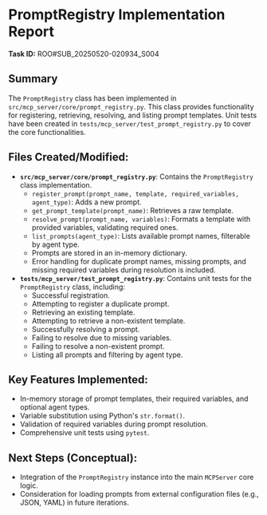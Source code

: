 # PromptRegistry Implementation Report

**Task ID:** ROO#SUB_20250520-020934_S004

## Summary
The `PromptRegistry` class has been implemented in `src/mcp_server/core/prompt_registry.py`. This class provides functionality for registering, retrieving, resolving, and listing prompt templates. Unit tests have been created in `tests/mcp_server/test_prompt_registry.py` to cover the core functionalities.

## Files Created/Modified:
*   **`src/mcp_server/core/prompt_registry.py`**: Contains the `PromptRegistry` class implementation.
    *   `register_prompt(prompt_name, template, required_variables, agent_type)`: Adds a new prompt.
    *   `get_prompt_template(prompt_name)`: Retrieves a raw template.
    *   `resolve_prompt(prompt_name, variables)`: Formats a template with provided variables, validating required ones.
    *   `list_prompts(agent_type)`: Lists available prompt names, filterable by agent type.
    *   Prompts are stored in an in-memory dictionary.
    *   Error handling for duplicate prompt names, missing prompts, and missing required variables during resolution is included.
*   **`tests/mcp_server/test_prompt_registry.py`**: Contains unit tests for the `PromptRegistry` class, including:
    *   Successful registration.
    *   Attempting to register a duplicate prompt.
    *   Retrieving an existing template.
    *   Attempting to retrieve a non-existent template.
    *   Successfully resolving a prompt.
    *   Failing to resolve due to missing variables.
    *   Failing to resolve a non-existent prompt.
    *   Listing all prompts and filtering by agent type.

## Key Features Implemented:
*   In-memory storage of prompt templates, their required variables, and optional agent types.
*   Variable substitution using Python's `str.format()`.
*   Validation of required variables during prompt resolution.
*   Comprehensive unit tests using `pytest`.

## Next Steps (Conceptual):
*   Integration of the `PromptRegistry` instance into the main `MCPServer` core logic.
*   Consideration for loading prompts from external configuration files (e.g., JSON, YAML) in future iterations.